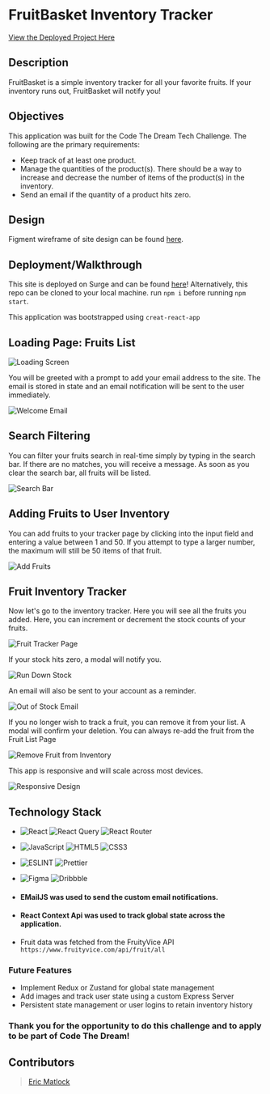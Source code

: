 # FruitBasket Inventory Tracker

[View the Deployed Project Here](https://fruit-basket-tracker.surge.sh/)

## Description

FruitBasket is a simple inventory tracker for all your favorite fruits. If your inventory runs out, FruitBasket will notify you!

## Objectives
This application was built for the Code The Dream Tech Challenge. The following are the primary requirements:
- Keep track of at least one product.
- Manage the quantities of the product(s). There should be a way to increase and decrease the number of items of the product(s) in the inventory.
- Send an email if the quantity of a product hits zero.

## Design
Figment wireframe of site design can be found [here](https://www.figma.com/file/anJqSE6Y47XElIsabCvA03/CTD-Tracker-App).

## Deployment/Walkthrough
This site is deployed on Surge and can be found [here](https://fruit-basket-tracker.surge.sh/)!
Alternatively, this repo can be cloned to your local machine. run `npm i` before running `npm start`.

This application was bootstrapped using `creat-react-app`

## Loading Page: Fruits List

![Loading Screen](https://media.giphy.com/media/ySqDGEeq9y05cFLF1x/giphy.gif)

You will be greeted with a prompt to add your email address to the site. The email is stored in state and an email notification will be sent to the user immediately.

![Welcome Email](https://user-images.githubusercontent.com/35410545/183556774-0ebb1bcb-3cee-4585-a848-2d18a9b677c6.png)

## Search Filtering

You can filter your fruits search in real-time simply by typing in the search bar. If there are no matches, you will receive a message. As soon as you clear the search bar, all fruits will be listed. 

![Search Bar](https://media.giphy.com/media/kVWERJVh8MQ0Uc4v41/giphy.gif)

## Adding Fruits to User Inventory
You can add fruits to your tracker page by clicking into the input field and entering a value between 1 and 50. If you attempt to type a larger number, the maximum will still be 50 items of that fruit.

![Add Fruits](https://media.giphy.com/media/DxWxXM9Kkuj1j5i3bm/giphy.gif)

## Fruit Inventory Tracker
Now let's go to the inventory tracker. Here you will see all the fruits you added. Here, you can increment or decrement the stock counts of your fruits.

![Fruit Tracker Page](https://media.giphy.com/media/jFrXQLKiTDNOYLg2Ow/giphy.gif)

If your stock hits zero, a modal will notify you.

![Run Down Stock](https://media.giphy.com/media/q2RfaLhIMggT22JFxD/giphy.gif)

An email will also be sent to your account as a reminder.

![Out of Stock Email](https://user-images.githubusercontent.com/35410545/183556792-ee1bec8e-33d7-4c30-adab-519bdb8b740d.png)

If you no longer wish to track a fruit, you can remove it from your list. A modal will confirm your deletion. You can always re-add the fruit from the Fruit List Page

![Remove Fruit from Inventory](https://media.giphy.com/media/3XM235g3US2dkKLFku/giphy.gif)

This app is responsive and will scale across most devices.

![Responsive Design](https://media.giphy.com/media/oUTkWDlcNyriTWTy0u/giphy.gif)

## Technology Stack
- ![React](https://img.shields.io/badge/react-%2320232a.svg?style=for-the-badge&logo=react&logoColor=%2361DAFB)
 ![React Query](https://img.shields.io/badge/-React%20Query-FF4154?style=for-the-badge&logo=react%20query&logoColor=white)
 ![React Router](https://img.shields.io/badge/React_Router-CA4245?style=for-the-badge&logo=react-router&logoColor=white)
- ![JavaScript](https://img.shields.io/badge/javascript-%23323330.svg?style=for-the-badge&logo=javascript&logoColor=%23F7DF1E)
 ![HTML5](https://img.shields.io/badge/html5-%23E34F26.svg?style=for-the-badge&logo=html5&logoColor=white)
 ![CSS3](https://img.shields.io/badge/CSS3-hotpink.svg?style=for-the-badge&logo=CSS3&logoColor=white)
- ![ESLINT](https://img.shields.io/badge/eslint-3A33D1?style=for-the-badge&logo=eslint&logoColor=white)
![Prettier](https://img.shields.io/badge/prettier-1A2C34?style=for-the-badge&logo=prettier&logoColor=F7BA3E)
- ![Figma](https://img.shields.io/badge/figma-%23F24E1E.svg?style=for-the-badge&logo=figma&logoColor=white)
![Dribbble](https://img.shields.io/badge/Dribbble-EA4C89?style=for-the-badge&logo=dribbble&logoColor=white)

- #### EMailJS was used to send the custom email notifications.
- #### React Context Api was used to track global state across the application.

- Fruit data was fetched from the FruityVice API `https://www.fruityvice.com/api/fruit/all`



### Future Features

- Implement Redux or Zustand for global state management
- Add images and track user state using a custom Express Server
- Persistent state management or user logins to retain inventory history

### Thank you for the opportunity to do this challenge and to apply to be part of Code The Dream!
## Contributors

> [Eric Matlock](https://github.com/ermatlock)
